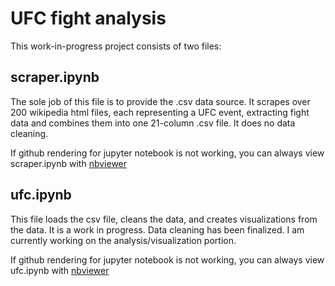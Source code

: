 # UFC fight analysis

This work-in-progress project consists of two files:

## scraper.ipynb
The sole job of this file is to provide the .csv data source. It scrapes over 200 wikipedia html files, each representing a UFC event, extracting fight data and combines them into one 21-column .csv file. It does no data cleaning.

If github rendering for jupyter notebook is not working, you can always view scraper.ipynb with [nbviewer](https://nbviewer.jupyter.org/github/recjo/jupyter-ufc/blob/master/scraper.ipynb)

## ufc.ipynb
This file loads the csv file, cleans the data, and creates visualizations from the data. It is a work in progress. Data cleaning has been finalized. I am currently working on the analysis/visualization portion.

If github rendering for jupyter notebook is not working, you can always view ufc.ipynb with [nbviewer](https://nbviewer.jupyter.org/github/recjo/jupyter-ufc/blob/master/ufc.ipynb)
